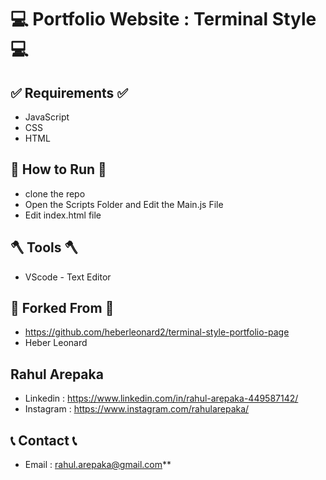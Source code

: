 #  💻 Portfolio Website : Terminal Style 💻

## ✅ Requirements ✅
- JavaScript
- CSS
- HTML

## 🏃‍ How to Run 🏃‍
- clone the repo
- Open the Scripts Folder and Edit the Main.js File
- Edit index.html file

## 🪓 Tools 🪓
- VScode - Text Editor

## 🍴 Forked From 🍴 
- https://github.com/heberleonard2/terminal-style-portfolio-page
- Heber Leonard

## Rahul Arepaka
- Linkedin : https://www.linkedin.com/in/rahul-arepaka-449587142/
- Instagram : https://www.instagram.com/rahularepaka/


## 📞 Contact 📞
- Email : rahul.arepaka@gmail.com**
